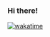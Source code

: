 ### Hi there!
[![wakatime](https://wakatime.com/badge/user/7860f1e4-ca9f-4f23-a068-45f74fa1b893.svg)](https://wakatime.com/@7860f1e4-ca9f-4f23-a068-45f74fa1b893)
<!--
**Finnko/Finnko** is a ✨ _special_ ✨ repository because its `README.md` (this file) appears on your GitHub profile.

Here are some ideas to get you started:

- 🔭 I’m currently working on ...
- 🌱 I’m currently learning ...
- 👯 I’m looking to collaborate on ...
- 🤔 I’m looking for help with ...
- 💬 Ask me about ...
- 📫 How to reach me: ...
- 😄 Pronouns: ...
- ⚡ Fun fact: ...
-->
